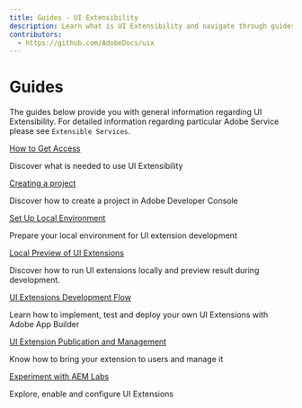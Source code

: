 ```yaml
---
title: Guides - UI Extensibility
description: Learn what is UI Extensibility and navigate through guides 
contributors:
  - https://github.com/AdobeDocs/uix
---
```


# Guides

The guides below provide you with general information regarding UI Extensibility. For detailed information regarding particular Adobe Service please see `Extensible Services`.

<DiscoverBlock slots="link, text"/>

[How to Get Access](get-access)

Discover what is needed to use UI Extensibility

<DiscoverBlock slots="link, text"/>

[Creating a project](creating-project-in-dev-console)

Discover how to create a project in Adobe Developer Console

<DiscoverBlock slots="link, text"/>

[Set Up Local Environment](local-environment)

Prepare your local environment for UI extension development

<DiscoverBlock slots="link, text"/>

[Local Preview of UI Extensions](preview-extension-locally)

Discover how to run UI extensions locally and preview result during development.

<DiscoverBlock slots="link, text"/>

[UI Extensions Development Flow](development-flow)
    
Learn how to implement, test and deploy your own UI Extensions with Adobe App Builder

<DiscoverBlock slots="link, text"/>

[UI Extension Publication and Management](publication)
    
Know how to bring your extension to users and manage it

<DiscoverBlock slots="link, text"/>

[Experiment with AEM Labs](aem-labs)
    
Explore, enable and configure UI Extensions
